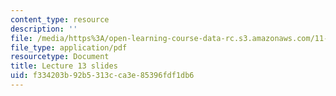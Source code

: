 ```yaml
---
content_type: resource
description: ''
file: /media/https%3A/open-learning-course-data-rc.s3.amazonaws.com/11-438-economic-development-planning-spring-2020/f334203b92b5313cca3e85396fdf1db6_MIT11_438s20_lec13.pdf
file_type: application/pdf
resourcetype: Document
title: Lecture 13 slides
uid: f334203b-92b5-313c-ca3e-85396fdf1db6
---
```

